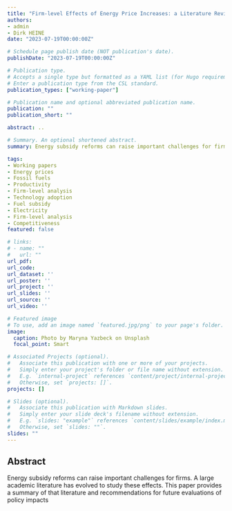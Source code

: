 ```yaml
---
title: "Firm-level Effects of Energy Price Increases: a Literature Review"
authors:
- admin
- Dirk HEINE
date: "2023-07-19T00:00:00Z"

# Schedule page publish date (NOT publication's date).
publishDate: "2023-07-19T00:00:00Z"

# Publication type.
# Accepts a single type but formatted as a YAML list (for Hugo requirements).
# Enter a publication type from the CSL standard.
publication_types: ["working-paper"]

# Publication name and optional abbreviated publication name.
publication: ""
publication_short: ""

abstract: ..

# Summary. An optional shortened abstract.
summary: Energy subsidy reforms can raise important challenges for firms. A large academic literature has evolved to study these effects. This paper provides a summary of that literature and recommendations for future evaluations of policy impacts

tags:
- Working papers
- Energy prices
- Fossil fuels
- Productivity
- Firm-level analysis
- Technology adoption
- Fuel subsidy
- Electricity
- Firm-level analysis
- Competitiveness
featured: false

# links:
# - name: ""
#   url: ""
url_pdf: 
url_code: 
url_dataset: ''
url_poster: ''
url_project: ''
url_slides: ''
url_source: ''
url_video: ''

# Featured image
# To use, add an image named `featured.jpg/png` to your page's folder. 
image:
  caption: Photo by Maryna Yazbeck on Unsplash
  focal_point: Smart

# Associated Projects (optional).
#   Associate this publication with one or more of your projects.
#   Simply enter your project's folder or file name without extension.
#   E.g. `internal-project` references `content/project/internal-project/index.md`.
#   Otherwise, set `projects: []`.
projects: []

# Slides (optional).
#   Associate this publication with Markdown slides.
#   Simply enter your slide deck's filename without extension.
#   E.g. `slides: "example"` references `content/slides/example/index.md`.
#   Otherwise, set `slides: ""`.
slides: ""
---
```


## **Abstract**
Energy subsidy reforms can raise important challenges for firms. A large academic literature has evolved to study these effects. This paper provides a summary of that literature and recommendations for future evaluations of policy impacts